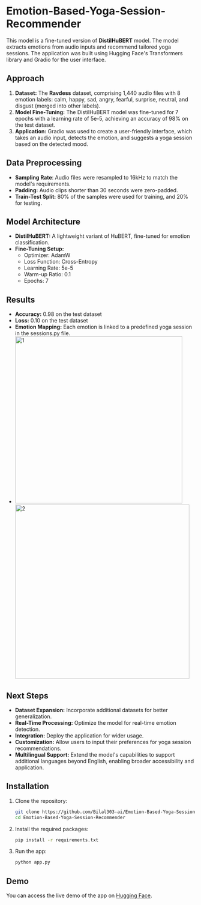# Emotion-Based-Yoga-Session-Recommender

This model is a fine-tuned version of **DistilHuBERT** model. The model extracts emotions from audio inputs and recommend tailored yoga sessions. The application was built using Hugging Face's Transformers library and Gradio for the user interface.

## Approach
1. **Dataset:** The **Ravdess** dataset, comprising 1,440 audio files with 8 emotion labels: calm, happy, sad, angry, fearful, surprise, neutral, and disgust (merged into other labels).
2. **Model Fine-Tuning:** The DistilHuBERT model was fine-tuned for 7 epochs with a learning rate of 5e-5, achieving an accuracy of 98% on the test dataset.
3. **Application:** Gradio was used to create a user-friendly interface, which takes an audio input, detects the emotion, and suggests a yoga session based on the detected mood.

## Data Preprocessing
- **Sampling Rate**: Audio files were resampled to 16kHz to match the model's requirements.
- **Padding:** Audio clips shorter than 30 seconds were zero-padded.
- **Train-Test Split:** 80% of the samples were used for training, and 20% for testing.

##  Model Architecture
- **DistilHuBERT:** A lightweight variant of HuBERT, fine-tuned for emotion classification.
- **Fine-Tuning Setup:**
    - Optimizer: AdamW
    - Loss Function: Cross-Entropy
    - Learning Rate: 5e-5
    - Warm-up Ratio: 0.1
    - Epochs: 7
 
## Results
- **Accuracy:** 0.98 on the test dataset
- **Loss:** 0.10 on the test dataset
- **Emotion Mapping:** Each emotion is linked to a predefined yoga session in the sessions.py file.
- 
  <img width="445" alt="1" src="https://github.com/user-attachments/assets/9d385e9e-d644-405c-bf00-44cbe7d94ad5"><img width="464" alt="2" src="https://github.com/user-attachments/assets/623924df-a138-4f05-a0b6-eaf0c663426d">



## Next Steps
- **Dataset Expansion:** Incorporate additional datasets for better generalization.
- **Real-Time Processing:** Optimize the model for real-time emotion detection.
- **Integration:** Deploy the application for wider usage.
- **Customization:** Allow users to input their preferences for yoga session recommendations.
- **Multilingual Support:** Extend the model's capabilities to support additional languages beyond English, enabling broader accessibility and application.

## Installation
1. Clone the repository:
   ```bash
   git clone https://github.com/Bilal303-ai/Emotion-Based-Yoga-Session-Recommender
   cd Emotion-Based-Yoga-Session-Recommender
   ```
2. Install the required packages:
   ```bash
   pip install -r requirements.txt
   ```
3. Run the app:
   ```bash
   python app.py
   ```

## Demo
You can access the live demo of the app on [Hugging Face](https://huggingface.co/spaces/BilalHasan/Mood-Based-Yoga-Session-Recommendation).
    
